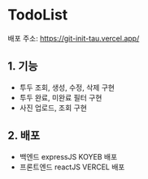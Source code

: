 # TodoList

배포 주소: https://git-init-tau.vercel.app/

## 1. 기능
- 투두 조회, 생성, 수정, 삭제 구현
- 투두 완료, 미완료 필터 구현
- 사진 업로드, 조회 구현

## 2. 배포
- 백엔드 expressJS KOYEB 배포
- 프론트엔드 reactJS VERCEL 배포
